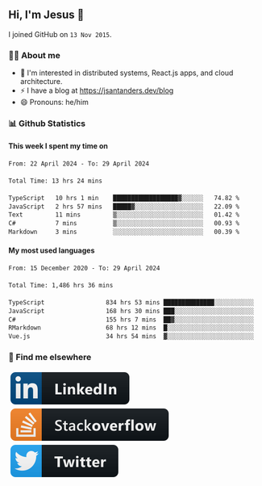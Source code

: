 ## Hi, I'm Jesus 👋

I joined GitHub on `13 Nov 2015`.

<!-- Talking about you -->

### 👨‍💻 About me

- 👦 I'm interested in distributed systems, React.js apps, and cloud architecture.
- ⚡️ I have a blog at <https://jsantanders.dev/blog>
- 😄 Pronouns: he/him

### 📊 Github Statistics

#### This week I spent my time on

<!--START_SECTION:weekly-->

```txt
From: 22 April 2024 - To: 29 April 2024

Total Time: 13 hrs 24 mins

TypeScript   10 hrs 1 min    ██████████████████▓░░░░░░   74.82 %
JavaScript   2 hrs 57 mins   █████▓░░░░░░░░░░░░░░░░░░░   22.09 %
Text         11 mins         ▒░░░░░░░░░░░░░░░░░░░░░░░░   01.42 %
C#           7 mins          ▒░░░░░░░░░░░░░░░░░░░░░░░░   00.93 %
Markdown     3 mins          ░░░░░░░░░░░░░░░░░░░░░░░░░   00.39 %
```

<!--END_SECTION:weekly-->

#### My most used languages

<!--START_SECTION:alltime-->

```txt
From: 15 December 2020 - To: 29 April 2024

Total Time: 1,486 hrs 36 mins

TypeScript                 834 hrs 53 mins ██████████████░░░░░░░░░░░   56.16 %
JavaScript                 168 hrs 30 mins ███░░░░░░░░░░░░░░░░░░░░░░   11.34 %
C#                         155 hrs 7 mins  ██▓░░░░░░░░░░░░░░░░░░░░░░   10.44 %
RMarkdown                  68 hrs 12 mins  █░░░░░░░░░░░░░░░░░░░░░░░░   04.59 %
Vue.js                     34 hrs 54 mins  ▓░░░░░░░░░░░░░░░░░░░░░░░░   02.35 %
```

<!--END_SECTION:alltime-->

### 📢 Find me elsewhere

<p>
  <a target="_blank" href="https://linkedin.com/in/jsantanders">
    <img src="https://github.com/jsantanders/jsantanders/blob/master/img/linkedin.svg" alt="LinkedIn" style="vertical-align:top; margin:4px">
  </a>
  
  <a target="_blank" href="https://stackoverflow.com/users/7318331/jesus-santander">
    <img src="https://github.com/jsantanders/jsantanders/blob/master/img/stackoverflow.svg" alt="StackOverflow" style="vertical-align:top; margin:4px">
  </a>
  
  <a target="_blank" href="http://twitter.com/jsantanders">
    <img src="https://github.com/jsantanders/jsantanders/blob/master/img/twitter.svg" alt="Twitter" style="vertical-align:top; margin:4px">
  </a>
</p>

